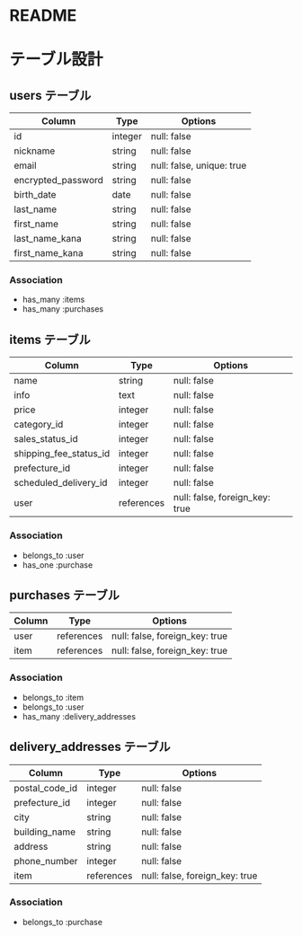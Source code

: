 # README
# テーブル設計

## users テーブル

| Column                 | Type       | Options                          |
| ---------------------- | ---------- | ------------------------------   |
| id                     | integer    | null:   false                    |
| nickname               | string     | null:   false                    |
| email                  | string     | null:   false, unique: true      |
| encrypted_password     | string     | null:   false                    |
| birth_date             | date       | null:   false                    |
| last_name              | string     | null:   false                    |
| first_name             | string     | null:   false                    |
| last_name_kana         | string     | null:   false                    |
| first_name_kana        | string     | null:   false                    |

### Association

- has_many :items
- has_many :purchases

## items テーブル

| Column                 | Type       | Options                        |
| ------------------     | -----------| ------------------------------ |
| name                   | string     | null: false                    |
| info                   | text       | null: false                    |
| price                  | integer    | null: false                    |
| category_id            | integer    | null: false                    |
| sales_status_id        | integer    | null: false                    |
| shipping_fee_status_id | integer    | null: false                    |
| prefecture_id          | integer    | null: false                    |
| scheduled_delivery_id  | integer    | null: false                    |
| user                   | references | null: false, foreign_key: true |

### Association

- belongs_to :user
- has_one :purchase

## purchases テーブル

| Column             | Type       | Options                        |
| ------------------ | -----------| ------------------------------ |
| user               | references | null: false, foreign_key: true |
| item               | references | null: false, foreign_key: true |

### Association

- belongs_to :item
- belongs_to :user
- has_many :delivery_addresses

## delivery_addresses テーブル

| Column                 | Type       | Options                        |
| ---------------------- | ---------- | ------------------------------ |
| postal_code_id         | integer    | null: false                    |
| prefecture_id          | integer    | null: false                    |
| city                   | string     | null: false                    |
| building_name          | string     | null: false                    |
| address                | string     | null: false                    |
| phone_number           | integer    | null: false                    |
| item                   | references | null: false, foreign_key: true |

### Association

- belongs_to :purchase